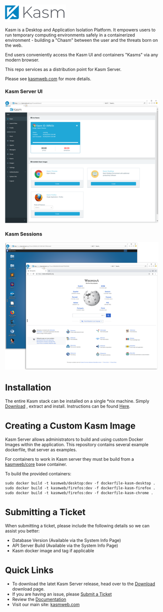 ![alt text](img/kasm_logo.png  "Kasm Logo")

Kasm is a Desktop and Application Isolation Platform. It empowers users to run temporary computing environments safely in a containerized environment - building a "Chasm" between the user and the threats born on the web. 

End users conveniently access the Kasm UI and containers "Kasms" via any modern browser.

This repo services as a distribution point for Kasm Server.

Please see [kasmweb.com](https://www.kasmweb.com) for more details.


### Kasm Server UI
![alt text](img/kasm_dashboard.png "Kasm Server UI Dashboard")

### Kasm Sessions
![alt text](img/kasm_sessions.png  "A view of a Kasm")


# Installation

The entire Kasm stack can be installed on a single *nix machine. Simply [Download](https://bitbucket.org/kasmtech/kasm_release/downloads/) , extract and install.
Instructions can be found [Here](https://www.kasmweb.com/docs/latest/index.html).
 

# Creating a Custom Kasm Image

Kasm Server allows administrators to build and using custom Docker Images within the application.  This repository contains
several example dockerfile, that server as examples.

For containers to work in Kasm server they must be build from  a [kasmweb/core](https://hub.docker.com/r/kasmweb/core) base container.

To build the provided containers:


    sudo docker build -t kasmweb/desktop:dev -f dockerfile-kasm-desktop .
    sudo docker build -t kasmweb/firefos:dev -f dockerfile-kasm-firefox .
    sudo docker build -t kasmweb/firefos:dev -f dockerfile-kasm-chrome .



# Submitting a Ticket

When submitting a ticket, please include the following details so we can assist you better:

-   Database Version (Available via the System Info Page)
-   API Server Build (Available via the System Info Page)
-   Kasm docker image and tag if applicable


# Quick Links

-   To download the latet Kasm Server release, head over to the [Download](https://bitbucket.org/kasmtech/kasm_release/downloads/) download page.
-   If you are having an issue, please [Submit a Ticket](https://bitbucket.org/kasmtech/kasm_release/issues?status=new&status=open)
-   Review the [Documentation](https://www.kasmweb.com/docs/latest/index.html)
-   Visit our main site: [kasmweb.com](https://www.kasmweb.com)
